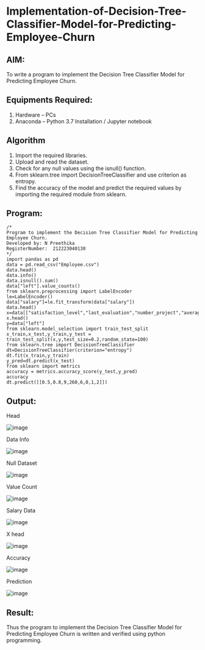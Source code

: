 # Implementation-of-Decision-Tree-Classifier-Model-for-Predicting-Employee-Churn

## AIM:
To write a program to implement the Decision Tree Classifier Model for Predicting Employee Churn.

## Equipments Required:
1. Hardware – PCs
2. Anaconda – Python 3.7 Installation / Jupyter notebook

## Algorithm
1. Import the required libraries.
2. Upload and read the dataset.
3. Check for any null values using the isnull() function.
4. From sklearn.tree import DecisionTreeClassifier and use criterion as entropy.
5. Find the accuracy of the model and predict the required values by importing the required module from sklearn.
   

## Program:
```
/*
Program to implement the Decision Tree Classifier Model for Predicting Employee Churn.
Developed by: N Preethika
RegisterNumber:  212223040130
*/
import pandas as pd
data = pd.read_csv("Employee.csv")
data.head()
data.info()
data.isnull().sum()
data["left"].value_counts()
from sklearn.preprocessing import LabelEncoder
le=LabelEncoder()
data["salary"]=le.fit_transform(data["salary"])
data.head()
x=data[["satisfaction_level","last_evaluation","number_project","average_montly_hours","time_spend_company","Work_accident","promotion_last_5years","salary"]]
x.head()
y=data["left"]
from sklearn.model_selection import train_test_split
x_train,x_test,y_train,y_test = train_test_split(x,y,test_size=0.2,random_state=100)
from sklearn.tree import DecisionTreeClassifier
dt=DecisionTreeClassifier(criterion="entropy")
dt.fit(x_train,y_train)
y_pred=dt.predict(x_test)
from sklearn import metrics
accuracy = metrics.accuracy_score(y_test,y_pred)
accuracy
dt.predict([[0.5,0.8,9,260,6,0,1,2]])
```

## Output:

Head

![image](https://github.com/preethi2831/Implementation-of-Decision-Tree-Classifier-Model-for-Predicting-Employee-Churn/assets/155142246/260ff8e9-59ef-4886-a724-79efb3ddbcd7)

Data Info

![image](https://github.com/preethi2831/Implementation-of-Decision-Tree-Classifier-Model-for-Predicting-Employee-Churn/assets/155142246/358fdc9d-9891-4df8-a655-3abde2c14d27)

Null Dataset

![image](https://github.com/preethi2831/Implementation-of-Decision-Tree-Classifier-Model-for-Predicting-Employee-Churn/assets/155142246/6fa5856e-414c-41a5-b421-b4f825f0c567)

Value Count

![image](https://github.com/preethi2831/Implementation-of-Decision-Tree-Classifier-Model-for-Predicting-Employee-Churn/assets/155142246/795262a4-4a9f-420a-8238-86862cd5fdeb)

Salary Data

![image](https://github.com/preethi2831/Implementation-of-Decision-Tree-Classifier-Model-for-Predicting-Employee-Churn/assets/155142246/1728c8c5-ba32-4b0c-8f2b-55bc4a60a68f)

X head

![image](https://github.com/preethi2831/Implementation-of-Decision-Tree-Classifier-Model-for-Predicting-Employee-Churn/assets/155142246/fadf1d19-b1ee-41eb-ad09-7d3215a753a0)

Accuracy

![image](https://github.com/preethi2831/Implementation-of-Decision-Tree-Classifier-Model-for-Predicting-Employee-Churn/assets/155142246/5a2f2bf2-cbd8-4dd1-aced-c3e06ae32c65)

Prediction

![image](https://github.com/preethi2831/Implementation-of-Decision-Tree-Classifier-Model-for-Predicting-Employee-Churn/assets/155142246/fc8d9985-c207-4315-b63a-71c329d3519c)


## Result:
Thus the program to implement the  Decision Tree Classifier Model for Predicting Employee Churn is written and verified using python programming.
